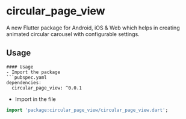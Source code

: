 # circular_page_view

A new Flutter package for Android, iOS & Web which helps in creating animated circular carousel with configurable settings.

## Usage

```
#### Usage
- Import the package
```pubspec.yaml
dependencies:
  circular_page_view: ^0.0.1
```
- Import in the file

```dart
import 'package:circular_page_view/circular_page_view.dart';

